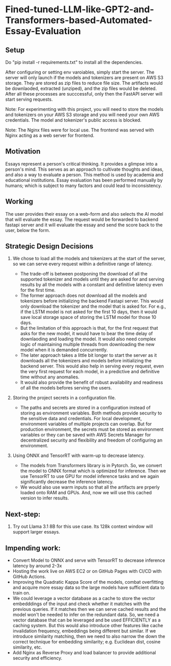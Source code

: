 # Fined-tuned-LLM-like-GPT2-and-Transformers-based-Automated-Essay-Evaluation

## Setup
Do "pip install -r requirements.txt" to install all the dependencies.

After configuring or setting env varoiables, simply start the server. The server will only launch if the models and tokenizers are present on AWS S3 storage. They are stored as zip files to reduce file size. The artifacts would be downlaoded, extracted (unziped), and the zip files would be deleted. After all these processes are succcessful, only then the FastAPI server will start serving requests. 

Note: For experimenting with this project, you will need to store the models and tokenizers on your AWS S3 storage and you will need your own AWS credentials. The model and tokenizer's public access is blocked.

Note: The Nginx files were for local use. The frontend was served with Nginx acting as a web server for frontend.

## Motivation
Essays represent a person's critical thinking. It provides a glimpse into a person's mind. This serves as an approach to cultivate thoughts and ideas, and also a way to evaluate a person. This method is used by academia and educational institutions. Essay evaluation has been performed manually by humans; which is subject to many factors and could lead to inconsistency.

## Working
The user provides their essay on a web-form and also selects the AI model that will evaluate the essay. The request would be forwarded to backend fastapi server and it will evaluate the essay and send the score back to the user, below the form.

## Strategic Design Decisions
1. We chose to load all the models and tokenizers at the start of the server, so we can serve every request within a definitive range of latency.
    - The trade-off is between postponing the download of all the supported tokenizer and models until they are asked for and serving results by all the models with a constant and definitive latency even for the first time.
    - The former approach does not download all the models and tokenizers before initializing the backend Fastapi server. This would only download the tokenizer and the model that is asked for. For e.g., if the LSTM model is not asked for the first 10 days, then it would save local storage space of storing the LSTM model for those 10 days. 
    - But the limitation of this approach is that, for the first request that asks for the new model, it would have to bear the time delay of downlaoding and loading the model. It would also need complex logic of maintaining multiple threads from downloading the new model when it is demanded concurrently.
    - The later approach takes a little bit longer to start the server as it downloads all the tokenizers and models before initializing the backend server. This would also help in serving every request, even the very first request for each model, in a predictive and definitive time without any anomalies.
    - It would also provide the benefit of robust availability and readiness of all the models befores serving the users.

2. Storing the project secrets in a configuration file.
    - The paths and secrets are stored in a configuration instead of storing as environment variables. Both methods provide security to the sensitive data and credentials. For local development, environment variables of multiple projects can overlap. But for production environment, the secrets must be stored as environment variables or they can be saved with AWS Secrets Manager for decentralized security and flexibility and freedom of configuring an environment.

3. Using ONNX and TensorRT with warm-up to decrease latency.
    - The models from Transformers library is in Pytorch. So, we convert the model to ONNX format which is optimized for inference. Then we use TensorRT to use GPU for model inference tasks and we again significantly decrease the inference latency.
    - We would also use warm inputs so that all the artifacts are prperly loaded onto RAM and GPUs. And, now we will use this cached version to infer results.

## Next-step:
1. Try out Llama 3.1 8B for this use case. Its 128k context window will support larger essays.


## Impending work:
- Convert Model to ONNX and serve with TensorRT to decrease inference latency by around 2-3x
- Hosting the work live on AWS EC2 or on GitHub Pages with CI/CD with GitHub Actions.
- Improving the Quadratic Kappa Score of the models, combat overfitting and acquire more essay data so the large models have sufficient data to train on.
- We could leverage a vector database as a cache to store the vector embedddings of the input and check whether it matches with the previous queries. If it matches then we can serve cached results and the model won't be needed to infer on the redundant data. So, we need a vector database that can be leveraged and be used EFFICIENTLY as a caching system. But this would also introduce other features like cache invalidation frequency, embeddings being different but similar. If we introduce similarity matching, then we need to also narrow the down the correct technique for embedding similarity; e.g. Euclidean dist, cosine similarity, etc.
- Add Nginx as Reverse Proxy and load balancer to provide additional security and efficiency.
